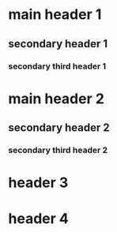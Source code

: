 # main header 1
## secondary header 1
### secondary third header 1
# main header 2
## secondary header 2
### secondary third header 2
# header 3
# header 4
